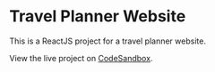 # Travel Planner Website

This is a ReactJS project for a travel planner website.

View the live project on [CodeSandbox](https://codesandbox.io/p/sandbox/travelplannerwebsite-reactjs-forked-9ds6wv).
